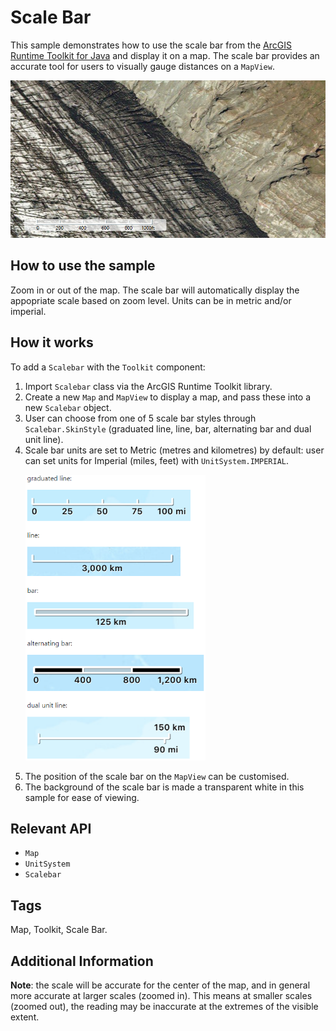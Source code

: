 <h1 id="scalebar">Scale Bar</h1>

<p>This sample demonstrates how to use the scale bar from the <a href ="https://github.com/Esri/arcgis-runtime-toolkit-java/blob/master/src/main/java/com/esri/arcgisruntime/toolkit/Scalebar.javascale"> ArcGIS Runtime Toolkit for Java</a> and display it on a map. The scale bar provides an accurate tool for users to visually gauge distances on a <code>MapView</code>.</p>

<p><img src="ScaleBar.png" alt="Image" /></p>

<h2 id="howtousethesample">How to use the sample</h2>

<p>Zoom in or out of the map. The scale bar will automatically display the appopriate scale based on zoom level. Units can be in metric and/or imperial.</p>

<h2 id="howitworks">How it works</h2>

<p>To add a <code>Scalebar</code> with the <code>Toolkit</code> component:</p>

<ol>
<li>Import <code>Scalebar</code> class via the ArcGIS Runtime Toolkit library.</li>

<li>Create a new <code>Map</code> and <code>MapView</code> to display a map, and pass these into a new <code>Scalebar</code> object.</li>

<li>User can choose from one of 5 scale bar styles through <code>Scalebar.SkinStyle</code> (graduated line, line, bar, alternating bar and dual unit line). </li>

<li>Scale bar units are set to Metric (metres and kilometres) by default: user can set units for Imperial (miles, feet) with <code>UnitSystem.IMPERIAL</code>.</li>

<p><img src="ScaleBarStyles.png" alt="Image" width= 60% /></p>

<li>The position of the scale bar on the <code>MapView</code> can be customised.</li>

<li>The background of the scale bar is made a transparent white in this sample for ease of viewing. </li>
</ol>

<h2 id="relevantapi">Relevant API</h2>

<ul>
<li><code>Map</code></li>

<li><code>UnitSystem</code></li>

<li><code>Scalebar</code></li>
</ul>

<h2 id="tags">Tags</h2>

<p>Map, Toolkit, Scale Bar. </p>

<h2 id="additionalinformation">Additional Information</h2>

<p><b>Note</b>: the scale will be accurate for the center of the map, and in general more accurate at larger scales (zoomed in). This means at smaller scales (zoomed out), the reading may be inaccurate at the extremes of the visible extent.</p>